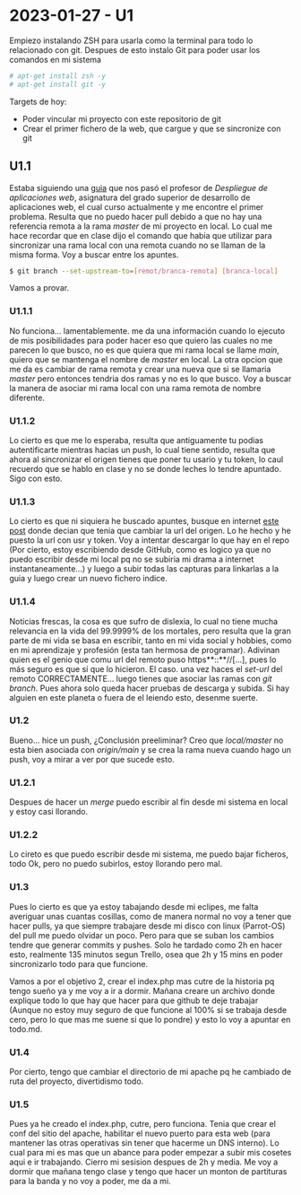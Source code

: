 # 2023-01-27 - U1
Empiezo instalando ZSH para usarla como la terminal para todo lo relacionado con git.
Despues de esto instalo Git para poder usar los comandos en mi sistema
```bash
# apt-get install zsh -y
# apt-get install git -y
```

Targets de hoy:
- Poder vincular mi proyecto con este repositorio de git
- Crear el primer fichero de la web, que cargue y que se sincronize con git

## U1.1
Estaba siguiendo una [guia](https://www.sitereq.com/post/3-ways-to-create-git-local-and-remote-repositories) que nos pasó el profesor de *Despliegue de aplicaciones web*, asignatura del grado superior de desarrollo de aplicaciones web, el cual curso actualmente y me encontre el primer problema.
Resulta que no puedo hacer pull debido a que no hay una referencia remota a la rama *master* de mi proyecto en local.
Lo cual me hace recordar que en clase dijo el comando que habia que utilizar para sincronizar una rama local con una remota cuando no se llaman de la misma forma. Voy a buscar entre los apuntes.

```bash
$ git branch --set-upstream-to=[remot/branca-remota] [branca-local]
```

Vamos a provar.

### U1.1.1
No funciona... lamentablemente.
me da una información cuando lo ejecuto de mis posibilidades para poder hacer eso que quiero las cuales no me parecen lo que busco, no es que quiera que mi rama local se llame _main_, quiero que se mantenga el nombre de _master_ en local. La otra opcion que me da es cambiar de rama remota y crear una nueva que si se llamaria _master_ pero entonces tendria dos ramas y no es lo que busco.
Voy a buscar la manera de asociar mi rama local con una rama remota de nombre diferente.

### U1.1.2
Lo cierto es que me lo esperaba, resulta que antiguamente tu podias autentificarte mientras hacias un push, lo cual tiene sentido, resulta que ahora al sincronizar el origen tienes que poner tu usario y tu token, lo caul recuerdo que se hablo en clase y no se donde leches lo tendre apuntado.
Sigo con esto.


### U1.1.3
Lo cierto es que ni siquiera he buscado apuntes, busque en internet [este post](https://stackoverflow.com/questions/18935539/authenticate-with-github-using-a-token) donde decian que tenia que cambiar la url del origen. Lo he hecho y he puesto la url con usr y token.
Voy a intentar descargar lo que hay en el repo (Por cierto, estoy escribiendo desde GitHub, como es logico ya que no puedo escribir desde mi local pq no se subiria mi drama a internet instantaneamente...) y luego a subir todas las capturas para linkarlas a la guia y luego crear un nuevo fichero indice.

### U1.1.4
Noticias frescas, la cosa es que sufro de dislexia, lo cual no tiene mucha relevancia en la vida del 99.9999% de los mortales, pero resulta que la gran parte de mi vida se basa en escribir, tanto en mi vida social y hobbies, como en mi aprendizaje y profesión (esta tan hermosa de programar).
Adivinan quien es el genio que comu url del remoto puso https**::**//\[...], pues lo más seguro es que sí que lo hicieron.
El caso. una vez haces el _set-url_ del remoto CORRECTAMENTE... luego tienes que asociar las ramas con _git branch_. Pues ahora solo queda hacer pruebas de descarga y subida.
Si hay alguien en este planeta o fuera de el leiendo esto, desenme suerte.

### U1.2
Bueno... hice un push, ¿Conclusión preeliminar? Creo que _local/master_ no esta bien asociada con _origin/main_ y se crea la rama nueva cuando hago un push, voy a mirar a ver por que sucede esto.

### U1.2.1
Despues de hacer un _merge_ puedo escribir al fin desde mi sistema en local y estoy casi llorando.

### U1.2.2
Lo cireto es que puedo escribir desde mi sistema, me puedo bajar ficheros, todo Ok, pero no puedo subirlos, estoy llorando pero mal.

### U1.3
Pues lo cierto es que ya estoy tabajando desde mi eclipes, me falta averiguar unas cuantas cosillas, como de manera normal no voy a tener que hacer pulls, ya que siempre trabajare desde mi disco con linux (Parrot-OS) del pull me puedo olvidar un poco.
Pero para que se suban los cambios tendre que generar commits y pushes.
Solo he tardado como 2h en hacer esto, realmente 135 minutos segun Trello, osea que 2h y 15 mins en poder sincronizarlo todo para que funcione.

Vamos a por el objetivo 2, crear el index.php mas cutre de la historia pq tengo sueño ya y me voy a ir a dormir. Mañana creare un archivo donde explique todo lo que hay que hacer para que github te deje trabajar (Aunque no estoy muy seguro de que funcione al 100% si se trabaja desde cero, pero lo que mas me suene si que lo pondre) y esto lo voy a apuntar en todo.md.

### U1.4
Por cierto, tengo que cambiar el directorio de mi apache pq he cambiado de ruta del proyecto, divertidismo todo.

### U1.5
Pues ya he creado el index.php, cutre, pero funciona.
Tenia que crear el conf del sitio del apache, habilitar el nuevo puerto para esta web (para mantener las otras operativas sin tener que hacerme un DNS interno).
Lo cual para mi es mas que un abance para poder empezar a subir mis cosetes aqui e ir trabajando. Cierro mi sesision despues de 2h y media. Me voy a dormir que mañana tengo clase y tengo que hacer un monton de partituras para la banda y no voy a poder, me da a mi.
